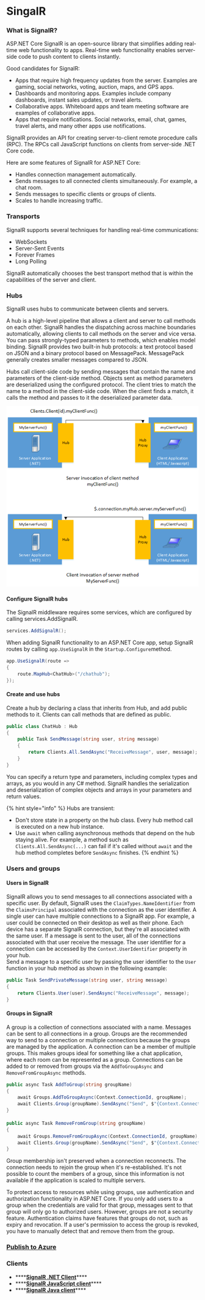 # SingalR

### What is SignalR?

ASP.NET Core SignalR is an open-source library that simplifies adding real-time web functionality to apps. Real-time web functionality enables server-side code to push content to clients instantly.

Good candidates for SignalR:

* Apps that require high frequency updates from the server. Examples are gaming, social networks, voting, auction, maps, and GPS apps.
* Dashboards and monitoring apps. Examples include company dashboards, instant sales updates, or travel alerts.
* Collaborative apps. Whiteboard apps and team meeting software are examples of collaborative apps.
* Apps that require notifications. Social networks, email, chat, games, travel alerts, and many other apps use notifications.

SignalR provides an API for creating server-to-client remote procedure calls \(RPC\). The RPCs call JavaScript functions on clients from server-side .NET Core code.

Here are some features of SignalR for ASP.NET Core:

* Handles connection management automatically.
* Sends messages to all connected clients simultaneously. For example, a chat room.
* Sends messages to specific clients or groups of clients.
* Scales to handle increasing traffic.

### Transports

SignalR supports several techniques for handling real-time communications:

* WebSockets
* Server-Sent Events
* Forever Frames
* Long Polling

SignalR automatically chooses the best transport method that is within the capabilities of the server and client.

### Hubs

SignalR uses hubs to communicate between clients and servers.

A hub is a high-level pipeline that allows a client and server to call methods on each other. SignalR handles the dispatching across machine boundaries automatically, allowing clients to call methods on the server and vice versa. You can pass strongly-typed parameters to methods, which enables model binding. SignalR provides two built-in hub protocols: a text protocol based on JSON and a binary protocol based on MessagePack. MessagePack generally creates smaller messages compared to JSON.

Hubs call client-side code by sending messages that contain the name and parameters of the client-side method. Objects sent as method parameters are deserialized using the configured protocol. The client tries to match the name to a method in the client-side code. When the client finds a match, it calls the method and passes to it the deserialized parameter data.

![](../../.gitbook/assets/image1.png)

#### Configure SignalR hubs

The SignalR middleware requires some services, which are configured by calling services.AddSignalR.

```csharp
services.AddSignalR();
```

When adding SignalR functionality to an ASP.NET Core app, setup SignalR routes by calling `app.UseSignalR` in the `Startup.Configure`method.

```csharp
app.UseSignalR(route =>
{
    route.MapHub<ChatHub>("/chathub");
});
```

#### Create and use hubs

Create a hub by declaring a class that inherits from Hub, and add public methods to it. Clients can call methods that are defined as public.

```csharp
public class ChatHub : Hub
{
    public Task SendMessage(string user, string message)
    {
        return Clients.All.SendAsync("ReceiveMessage", user, message);
    }
}
```

You can specify a return type and parameters, including complex types and arrays, as you would in any C\# method. SignalR handles the serialization and deserialization of complex objects and arrays in your parameters and return values.

{% hint style="info" %}
Hubs are transient:

* Don't store state in a property on the hub class. Every hub method call is executed on a new hub instance.
* Use `await` when calling asynchronous methods that depend on the hub staying alive. For example, a method such as `Clients.All.SendAsync(...)` can fail if it's called without `await` and the hub method completes before `SendAsync` finishes.
{% endhint %}

### Users and groups

#### Users in SignalR

SignalR allows you to send messages to all connections associated with a specific user. By default, SignalR uses the `ClaimTypes.NameIdentifier` from the `ClaimsPrincipal` associated with the connection as the user identifier. A single user can have multiple connections to a SignalR app. For example, a user could be connected on their desktop as well as their phone. Each device has a separate SignalR connection, but they're all associated with the same user. If a message is sent to the user, all of the connections associated with that user receive the message. The user identifier for a connection can be accessed by the `Context.UserIdentifier` property in your hub.  
Send a message to a specific user by passing the user identifier to the `User` function in your hub method as shown in the following example:

```csharp
public Task SendPrivateMessage(string user, string message)
{
    return Clients.User(user).SendAsync("ReceiveMessage", message);
}
```

#### Groups in SignalR

A group is a collection of connections associated with a name. Messages can be sent to all connections in a group. Groups are the recommended way to send to a connection or multiple connections because the groups are managed by the application. A connection can be a member of multiple groups. This makes groups ideal for something like a chat application, where each room can be represented as a group. Connections can be added to or removed from groups via the `AddToGroupAsync` and `RemoveFromGroupAsync` methods.

```csharp
public async Task AddToGroup(string groupName)
{
    await Groups.AddToGroupAsync(Context.ConnectionId, groupName);
    await Clients.Group(groupName).SendAsync("Send", $"{Context.ConnectionId} has joined the group {groupName}.");
}

public async Task RemoveFromGroup(string groupName)
{
    await Groups.RemoveFromGroupAsync(Context.ConnectionId, groupName);
    await Clients.Group(groupName).SendAsync("Send", $"{Context.ConnectionId} has left the group {groupName}.");
}
```

Group membership isn't preserved when a connection reconnects. The connection needs to rejoin the group when it's re-established. It's not possible to count the members of a group, since this information is not available if the application is scaled to multiple servers.

To protect access to resources while using groups, use authentication and authorization functionality in ASP.NET Core. If you only add users to a group when the credentials are valid for that group, messages sent to that group will only go to authorized users. However, groups are not a security feature. Authentication claims have features that groups do not, such as expiry and revocation. If a user's permission to access the group is revoked, you have to manually detect that and remove them from the group.

### [Publish to Azure](https://docs.microsoft.com/en-us/aspnet/core/signalr/publish-to-azure-web-app?view=aspnetcore-3.0)

### Clients

* \*\*\*\*[**SignalR .NET Client**](https://docs.microsoft.com/en-us/aspnet/core/signalr/dotnet-client?view=aspnetcore-3.0)\*\*\*\*
* \*\*\*\*[**SignalR JavaScript client**](https://docs.microsoft.com/en-us/aspnet/core/signalr/javascript-client?view=aspnetcore-3.0)\*\*\*\*
* \*\*\*\*[**SignalR Java client**](https://docs.microsoft.com/en-us/aspnet/core/signalr/java-client?view=aspnetcore-3.0)\*\*\*\*

